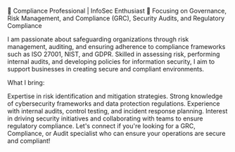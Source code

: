 🚀 Compliance Professional | InfoSec Enthusiast
🔐 Focusing on Governance, Risk Management, and Compliance (GRC), Security Audits, and Regulatory Compliance

I am passionate about safeguarding organizations through risk management, auditing, and ensuring adherence to compliance frameworks such as ISO 27001, NIST, and GDPR. Skilled in assessing risk, performing internal audits, and developing policies for information security, I aim to support businesses in creating secure and compliant environments.

What I bring:

Expertise in risk identification and mitigation strategies.
Strong knowledge of cybersecurity frameworks and data protection regulations.
Experience with internal audits, control testing, and incident response planning.
Interest in driving security initiatives and collaborating with teams to ensure regulatory compliance.
Let's connect if you're looking for a GRC, Compliance, or Audit specialist who can ensure your operations are secure and compliant!
